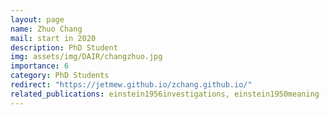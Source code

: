```yaml
---
layout: page
name: Zhuo Chang
mail: start in 2020
description: PhD Student
img: assets/img/DAIR/changzhuo.jpg
importance: 6
category: PhD Students
redirect: "https://jetmew.github.io/zchang.github.io/"
related_publications: einstein1956investigations, einstein1950meaning
---
```

